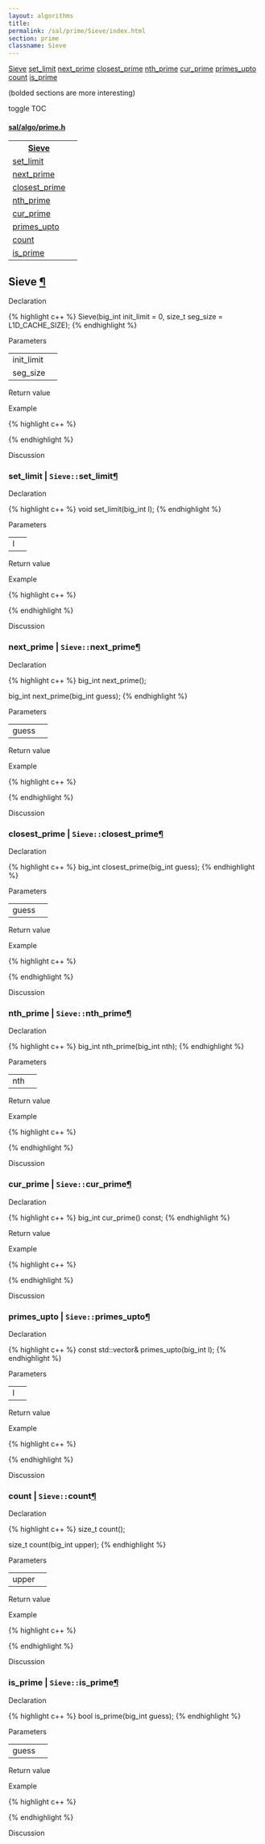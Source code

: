 ```yaml
---
layout: algorithms
title: 
permalink: /sal/prime/Sieve/index.html
section: prime
classname: Sieve
---
```


<div class="toc">
	<a class="toc-link toch2" href="#Sieve">Sieve</a>
	<a class="toc-link toch3" href="#set_limit">set_limit</a>
	<a class="toc-link toch3" href="#next_prime">next_prime</a>
	<a class="toc-link toch3" href="#closest_prime">closest_prime</a>
	<a class="toc-link toch3" href="#nth_prime">nth_prime</a>
	<a class="toc-link toch3" href="#cur_prime">cur_prime</a>
	<a class="toc-link toch3" href="#primes_upto">primes_upto</a>
	<a class="toc-link toch3" href="#count">count</a>
	<a class="toc-link toch3" href="#is_prime">is_prime</a>
<p class="toc-caption">(bolded sections are more interesting)</p>
<p class="toc-toggle">toggle TOC</p>
</div><div class="block">
<h4><a href="https://github.com/LemonPi/algo/blob/master/prime.h">sal/algo/prime.h</a>
</h4><table class="pretty">
<tr><th><a class="doc-list-name" href="#Sieve">Sieve</a></th><th></th></tr>
<tr><td><a class="doc-list-name" href="#set_limit">set_limit</a></td><td></td></tr>
<tr><td><a class="doc-list-name" href="#next_prime">next_prime</a></td><td></td></tr>
<tr><td><a class="doc-list-name" href="#closest_prime">closest_prime</a></td><td></td></tr>
<tr><td><a class="doc-list-name" href="#nth_prime">nth_prime</a></td><td></td></tr>
<tr><td><a class="doc-list-name" href="#cur_prime">cur_prime</a></td><td></td></tr>
<tr><td><a class="doc-list-name" href="#primes_upto">primes_upto</a></td><td></td></tr>
<tr><td><a class="doc-list-name" href="#count">count</a></td><td></td></tr>
<tr><td><a class="doc-list-name" href="#is_prime">is_prime</a></td><td></td></tr>
</table></div>



<h2 class="anchor doc-header">Sieve <a class="anchor-link" href="#Sieve" name="Sieve" title="permalink to section">&para;</a></h2>
<div class="block">

<p class="doc-section">Declaration</p>
{% highlight c++ %}
Sieve(big_int init_limit = 0, size_t seg_size = L1D_CACHE_SIZE);
{% endhighlight %}


<p class="doc-section">Parameters</p>
<table class="pretty">
<tr><td>init_limit</td><td></td></tr>
<tr><td>seg_size</td><td></td></tr>
</table>
<p class="doc-section">Return value</p>

<p class="doc-section">Example</p>
{% highlight c++ %}

{% endhighlight %}

<p class="doc-section">Discussion</p>
<div>
<p>
	
</p>
</div></div>





<h3 class="anchor doc-header">set_limit | <code class="qualifier">Sieve::</code>set_limit<a class="anchor-link" href="#set_limit" name="set_limit" title="permalink to section">&para;</a></h3>
<div class="block">

<p class="doc-section">Declaration</p>
{% highlight c++ %}
void set_limit(big_int l);
{% endhighlight %}


<p class="doc-section">Parameters</p>
<table class="pretty">
<tr><td>l</td><td></td></tr>
</table>
<p class="doc-section">Return value</p>

<p class="doc-section">Example</p>
{% highlight c++ %}

{% endhighlight %}

<p class="doc-section">Discussion</p>
<div>
<p>
	
</p>
</div></div>





<h3 class="anchor doc-header">next_prime | <code class="qualifier">Sieve::</code>next_prime<a class="anchor-link" href="#next_prime" name="next_prime" title="permalink to section">&para;</a></h3>
<div class="block">

<p class="doc-section">Declaration</p>
{% highlight c++ %}
big_int next_prime();

big_int next_prime(big_int guess);
{% endhighlight %}


<p class="doc-section">Parameters</p>
<table class="pretty">
<tr><td>guess</td><td></td></tr>
</table>
<p class="doc-section">Return value</p>

<p class="doc-section">Example</p>
{% highlight c++ %}

{% endhighlight %}

<p class="doc-section">Discussion</p>
<div>
<p>
	
</p>
</div></div>





<h3 class="anchor doc-header">closest_prime | <code class="qualifier">Sieve::</code>closest_prime<a class="anchor-link" href="#closest_prime" name="closest_prime" title="permalink to section">&para;</a></h3>
<div class="block">

<p class="doc-section">Declaration</p>
{% highlight c++ %}
big_int closest_prime(big_int guess);
{% endhighlight %}


<p class="doc-section">Parameters</p>
<table class="pretty">
<tr><td>guess</td><td></td></tr>
</table>
<p class="doc-section">Return value</p>

<p class="doc-section">Example</p>
{% highlight c++ %}

{% endhighlight %}

<p class="doc-section">Discussion</p>
<div>
<p>
	
</p>
</div></div>





<h3 class="anchor doc-header">nth_prime | <code class="qualifier">Sieve::</code>nth_prime<a class="anchor-link" href="#nth_prime" name="nth_prime" title="permalink to section">&para;</a></h3>
<div class="block">

<p class="doc-section">Declaration</p>
{% highlight c++ %}
big_int nth_prime(big_int nth);
{% endhighlight %}


<p class="doc-section">Parameters</p>
<table class="pretty">
<tr><td>nth</td><td></td></tr>
</table>
<p class="doc-section">Return value</p>

<p class="doc-section">Example</p>
{% highlight c++ %}

{% endhighlight %}

<p class="doc-section">Discussion</p>
<div>
<p>
	
</p>
</div></div>





<h3 class="anchor doc-header">cur_prime | <code class="qualifier">Sieve::</code>cur_prime<a class="anchor-link" href="#cur_prime" name="cur_prime" title="permalink to section">&para;</a></h3>
<div class="block">

<p class="doc-section">Declaration</p>
{% highlight c++ %}
big_int cur_prime() const;
{% endhighlight %}
<p class="doc-section">Return value</p>

<p class="doc-section">Example</p>
{% highlight c++ %}

{% endhighlight %}

<p class="doc-section">Discussion</p>
<div>
<p>
	
</p>
</div></div>





<h3 class="anchor doc-header">primes_upto | <code class="qualifier">Sieve::</code>primes_upto<a class="anchor-link" href="#primes_upto" name="primes_upto" title="permalink to section">&para;</a></h3>
<div class="block">

<p class="doc-section">Declaration</p>
{% highlight c++ %}
const std::vector<big_int>& primes_upto(big_int l);
{% endhighlight %}


<p class="doc-section">Parameters</p>
<table class="pretty">
<tr><td>l</td><td></td></tr>
</table>
<p class="doc-section">Return value</p>

<p class="doc-section">Example</p>
{% highlight c++ %}

{% endhighlight %}

<p class="doc-section">Discussion</p>
<div>
<p>
	
</p>
</div></div>





<h3 class="anchor doc-header">count | <code class="qualifier">Sieve::</code>count<a class="anchor-link" href="#count" name="count" title="permalink to section">&para;</a></h3>
<div class="block">

<p class="doc-section">Declaration</p>
{% highlight c++ %}
size_t count();

size_t count(big_int upper);
{% endhighlight %}


<p class="doc-section">Parameters</p>
<table class="pretty">
<tr><td>upper</td><td></td></tr>
</table>
<p class="doc-section">Return value</p>

<p class="doc-section">Example</p>
{% highlight c++ %}

{% endhighlight %}

<p class="doc-section">Discussion</p>
<div>
<p>
	
</p>
</div></div>





<h3 class="anchor doc-header">is_prime | <code class="qualifier">Sieve::</code>is_prime<a class="anchor-link" href="#is_prime" name="is_prime" title="permalink to section">&para;</a></h3>
<div class="block">

<p class="doc-section">Declaration</p>
{% highlight c++ %}
bool is_prime(big_int guess);
{% endhighlight %}


<p class="doc-section">Parameters</p>
<table class="pretty">
<tr><td>guess</td><td></td></tr>
</table>
<p class="doc-section">Return value</p>

<p class="doc-section">Example</p>
{% highlight c++ %}

{% endhighlight %}

<p class="doc-section">Discussion</p>
<div>
<p>
	
</p>
</div></div>





